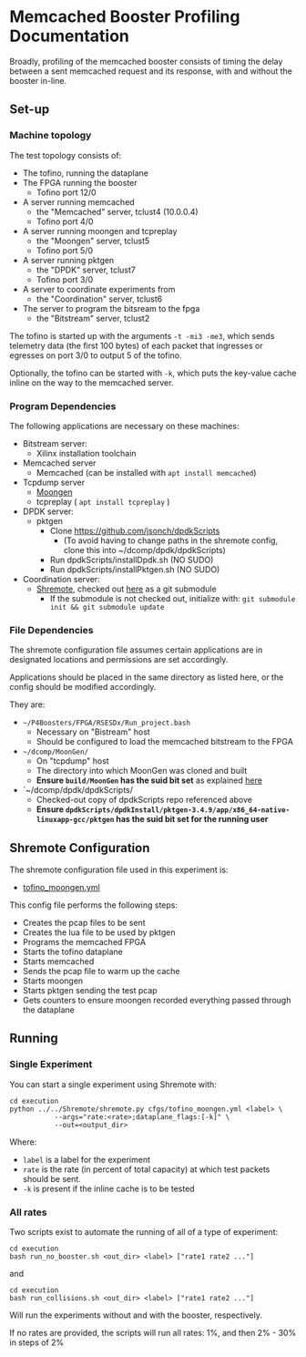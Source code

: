 # Memcached Booster Profiling Documentation

Broadly, profiling of the memcached booster consists of timing
the delay between a sent memcached request and its response,
with and without the booster in-line.

## Set-up

### Machine topology

The test topology consists of:
* The tofino, running the dataplane
* The FPGA running the booster
  * Tofino port 12/0
* A server running memcached
  * the "Memcached" server, tclust4 (10.0.0.4)
  * Tofino port 4/0
* A server running moongen and tcpreplay
  * the "Moongen" server, tclust5
  * Tofino port 5/0
* A server running pktgen
  * the "DPDK" server, tclust7
  * Tofino port 3/0
* A server to coordinate experiments from
  * the "Coordination" server, tclust6
* The server to program the bitsream to the fpga
  * the "Bitstream" server, tclust2

The tofino is started up with the arguments `-t -mi3 -me3`,
which sends telemetry data (the first 100 bytes) of each packet
that ingresses or egresses on port 3/0 to output 5 of the tofino.

Optionally, the tofino can be started with `-k`, which
puts the key-value cache inline on the way to the memcached server.

### Program Dependencies

The following applications are necessary on these machines:

* Bitstream server:
  * Xilinx installation toolchain
* Memcached server
  * Memcached (can be installed with `apt install memcached`)
* Tcpdump server
  * [Moongen](https://github.com/emmericp/MoonGen)
  * tcpreplay ( `apt install tcpreplay` )
* DPDK server:
  * pktgen
    * Clone https://github.com/jsonch/dpdkScripts
      * (To avoid having to change paths in the shremote config, clone this into ~/dcomp/dpdk/dpdkScripts)
    * Run dpdkScripts/installDpdk.sh (NO SUDO)
    * Run dpdkScripts/installPktgen.sh (NO SUDO)
* Coordination server:
  * [Shremote](https://github.com/isaac-ped/Shremote), checked out [here](..) as a git submodule
    * If the submodule is not checked out, initialize with: `git submodule init && git submodule update`


### File Dependencies

The shremote configuration file
assumes certain applications are in designated locations
and permissions are set accordingly.

Applications should be placed in the same directory as listed here,
or the config should be modified accordingly.

They are:

* `~/P4Boosters/FPGA/RSESDx/Run_project.bash`
  * Necessary on "Bistream" host
  * Should be configured to load the memcached bitstream to the FPGA
* `~/dcomp/MoonGen/`
  * On "tcpdump" host
  * The directory into which MoonGen was cloned and built
  * **Ensure `build/MoonGen` has the suid bit set** as explained [here](../e2e/e2e.md#Shremote-Privileges)
* `~/dcomp/dpdk/dpdkScripts/
  * Checked-out copy of dpdkScripts repo referenced above
  * **Ensure `dpdkScripts/dpdkInstall/pktgen-3.4.9/app/x86_64-native-linuxapp-gcc/pktgen`
    has the suid bit set for the running user**

## Shremote Configuration

The shremote configuration file used in this experiment is:

* [tofino_moongen.yml](execution/cfgs/tofino_moongen.yml)

This config file performs the following steps:
* Creates the pcap files to be sent
* Creates the lua file to be used by pktgen
* Programs the memcached FPGA
* Starts the tofino dataplane
* Starts memcached
* Sends the pcap file to warm up the cache
* Starts moongen
* Starts pktgen sending the test pcap
* Gets counters to ensure moongen recorded everything passed through the dataplane

## Running

### Single Experiment

You can start a single experiment using Shremote with:

```shell
cd execution
python ../../Shremote/shremote.py cfgs/tofino_moongen.yml <label> \
           --args="rate:<rate>;dataplane_flags:[-k]" \
           --out=<output_dir>
```

Where:
* `label` is a label for the experiment
* `rate` is the rate (in percent of total capacity) at which test packets should
be sent.
* `-k` is present if the inline cache is to be tested

### All rates

Two scripts exist to automate the running of all of a type of experiment:
```shell
cd execution
bash run_no_booster.sh <out_dir> <label> ["rate1 rate2 ..."]
```
and
```shell
cd execution
bash run_collisions.sh <out_dir> <label> ["rate1 rate2 ..."]
```
Will run the experiments without and with the booster, respectively.

If no rates are provided, the scripts will run all rates:
1%, and then 2% - 30% in steps of 2%
